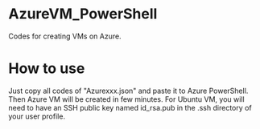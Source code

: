 # AzureVM_PowerShell
Codes for creating VMs on Azure.
# How to use
Just copy all codes of "Azurexxx.json" and paste it to Azure PowerShell. Then Azure VM will be created in few minutes. For Ubuntu VM, you will need to have an SSH public key named id_rsa.pub in the .ssh directory of your user profile.
